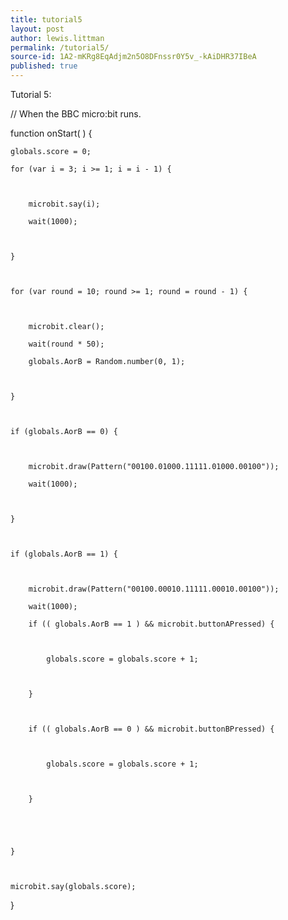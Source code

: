 ```yaml
---
title: tutorial5
layout: post
author: lewis.littman
permalink: /tutorial5/
source-id: 1A2-mKRg8EqAdjm2n5O8DFnssr0Y5v_-kAiDHR37IBeA
published: true
---
```

Tutorial 5:

// When the BBC micro:bit runs.

function onStart(  ) {

	globals.score = 0;

	for (var i = 3; i >= 1; i = i - 1) {

		

		microbit.say(i);

		wait(1000);

		

	}

	

	for (var round = 10; round >= 1; round = round - 1) {

		

		microbit.clear();

		wait(round * 50);

		globals.AorB = Random.number(0, 1);

		

	}

	

	if (globals.AorB == 0) {

		

		microbit.draw(Pattern("00100.01000.11111.01000.00100"));

		wait(1000);

		

	}

	

	if (globals.AorB == 1) {

		

		microbit.draw(Pattern("00100.00010.11111.00010.00100"));

		wait(1000);

		if (( globals.AorB == 1 ) && microbit.buttonAPressed) {

			

			globals.score = globals.score + 1;

			

		}

		

		if (( globals.AorB == 0 ) && microbit.buttonBPressed) {

			

			globals.score = globals.score + 1;

			

		}

		

		

	}

	

	microbit.say(globals.score);

	

}

